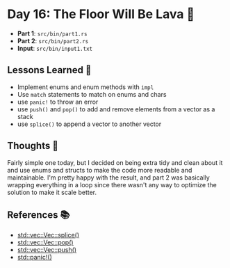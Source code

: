 # Day 16: The Floor Will Be Lava 🌋

- **Part 1**: `src/bin/part1.rs`
- **Part 2**: `src/bin/part2.rs`
- **Input**: `src/bin/input1.txt`

## Lessons Learned 📝
- Implement enums and enum methods with `impl`
- Use `match` statements to match on enums and chars
- use `panic!` to throw an error
- use `push()` and `pop()` to add and remove elements from a vector as a stack
- use `splice()` to append a vector to another vector

## Thoughts 🤔
Fairly simple one today, but I decided on being extra tidy and clean about it and use enums and structs to make the code more readable and maintainable. I'm pretty happy with the result, and part 2 was basically wrapping everything in a loop since there wasn't any way to optimize the solution to make it scale better.

## References 📚
- [std::vec::Vec::splice()](https://doc.rust-lang.org/std/vec/struct.Vec.html#method.splice)
- [std::vec::Vec::pop()](https://doc.rust-lang.org/std/vec/struct.Vec.html#method.pop)
- [std::vec::Vec::push()](https://doc.rust-lang.org/std/vec/struct.Vec.html#method.push)
- [std::panic!()](https://doc.rust-lang.org/std/macro.panic.html)    